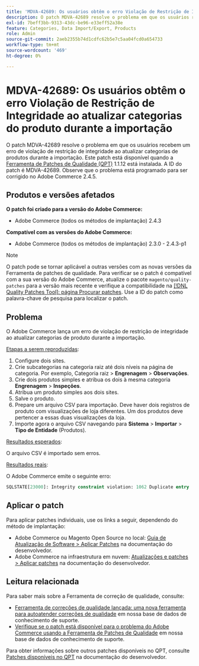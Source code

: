 ```yaml
---
title: 'MDVA-42689: Os usuários obtêm o erro Violação de Restrição de Integridade ao atualizar categorias do produto durante a importação'
description: O patch MDVA-42689 resolve o problema em que os usuários recebem um erro de violação de restrição de integridade ao atualizar categorias de produtos durante a importação. Este patch está disponível quando a [Ferramenta de correções de qualidade (QPT)](/help/announcements/adobe-commerce-announcements/magento-quality-patches-released-new-tool-to-self-serve-quality-patches.md) 1.1.12 está instalada. A ID do patch é MDVA-42689. Observe que o problema está programado para ser corrigido no Adobe Commerce 2.4.5.
exl-id: 7beff3bb-9313-43dc-be96-e33eff52a38e
feature: Categories, Data Import/Export, Products
role: Admin
source-git-commit: 2aeb2355b74d1cdfc62b5e7c5aa04fcd0a654733
workflow-type: tm+mt
source-wordcount: '469'
ht-degree: 0%

---
```


# MDVA-42689: Os usuários obtêm o erro Violação de Restrição de Integridade ao atualizar categorias do produto durante a importação

O patch MDVA-42689 resolve o problema em que os usuários recebem um erro de violação de restrição de integridade ao atualizar categorias de produtos durante a importação. Este patch está disponível quando a [Ferramenta de Patches de Qualidade (QPT)](/help/announcements/adobe-commerce-announcements/magento-quality-patches-released-new-tool-to-self-serve-quality-patches.md) 1.1.12 está instalada. A ID do patch é MDVA-42689. Observe que o problema está programado para ser corrigido no Adobe Commerce 2.4.5.

## Produtos e versões afetados

**O patch foi criado para a versão do Adobe Commerce:**

* Adobe Commerce (todos os métodos de implantação) 2.4.3

**Compatível com as versões do Adobe Commerce:**

* Adobe Commerce (todos os métodos de implantação) 2.3.0 - 2.4.3-p1

>[!NOTE]
>
>O patch pode se tornar aplicável a outras versões com as novas versões da Ferramenta de patches de qualidade. Para verificar se o patch é compatível com a sua versão do Adobe Commerce, atualize o pacote `magento/quality-patches` para a versão mais recente e verifique a compatibilidade na [[!DNL Quality Patches Tool]: página Procurar patches](https://experienceleague.adobe.com/tools/commerce-quality-patches/index.html). Use a ID do patch como palavra-chave de pesquisa para localizar o patch.

## Problema

O Adobe Commerce lança um erro de violação de restrição de integridade ao atualizar categorias de produto durante a importação.

<u>Etapas a serem reproduzidas</u>:

1. Configure dois sites.
1. Crie subcategorias na categoria raiz até dois níveis na página de categoria. Por exemplo, Categoria raiz > **Engrenagem** > **Observações**.
1. Crie dois produtos simples e atribua os dois à mesma categoria **Engrenagem** > **Inspeções**.
1. Atribua um produto simples aos dois sites.
1. Salve o produto.
1. Prepare um arquivo CSV para importação. Deve haver dois registros de produto com visualizações de loja diferentes. Um dos produtos deve pertencer a essas duas visualizações da loja.
1. Importe agora o arquivo CSV navegando para **Sistema** > **Importar** > **Tipo de Entidade** (Produtos).

<u>Resultados esperados</u>:

O arquivo CSV é importado sem erros.

<u>Resultados reais</u>:

O Adobe Commerce emite o seguinte erro:

```SQL
SQLSTATE[23000]: Integrity constraint violation: 1062 Duplicate entry '1302' for key 'PRIMARY', query was: INSERT INTO `catalog_url_rewrite_product_category` (`url_rewrite_id`,`category_id`,`product_id`) VALUES (?, ?, ?), (?, ?, ?), (?, ?, ?)
```

## Aplicar o patch

Para aplicar patches individuais, use os links a seguir, dependendo do método de implantação:

* Adobe Commerce ou Magento Open Source no local: [Guia de Atualização de Software > Aplicar Patches](https://experienceleague.adobe.com/en/docs/commerce-operations/tools/quality-patches-tool/usage) na documentação do desenvolvedor.
* Adobe Commerce na infraestrutura em nuvem: [Atualizações e patches > Aplicar patches](https://experienceleague.adobe.com/en/docs/commerce-cloud-service/user-guide/develop/upgrade/apply-patches) na documentação do desenvolvedor.

## Leitura relacionada

Para saber mais sobre a Ferramenta de correção de qualidade, consulte:

* [Ferramenta de correções de qualidade lançada: uma nova ferramenta para autoatender correções de qualidade](/help/announcements/adobe-commerce-announcements/magento-quality-patches-released-new-tool-to-self-serve-quality-patches.md) em nossa base de dados de conhecimento de suporte.
* [Verifique se o patch está disponível para o problema do Adobe Commerce usando a Ferramenta de Patches de Qualidade](/help/support-tools/patches-available-in-qpt-tool/check-patch-for-magento-issue-with-magento-quality-patches.md) em nossa base de dados de conhecimento de suporte.

Para obter informações sobre outros patches disponíveis no QPT, consulte [Patches disponíveis no QPT](https://experienceleague.adobe.com/tools/commerce-quality-patches/index.html) na documentação do desenvolvedor.
